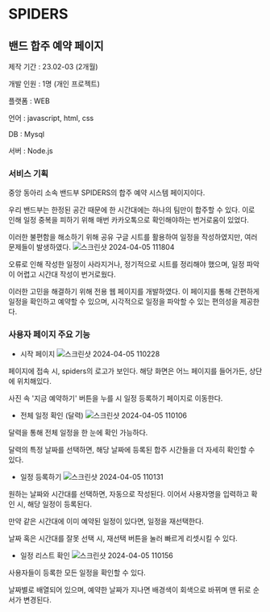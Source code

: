 # SPIDERS


## 밴드 합주 예약 페이지


제작 기간 : 23.02-03 (2개월)


개발 인원 : 1명 (개인 프로젝트)




플랫폼 : WEB


언어 : javascript, html, css 


DB : Mysql


서버 : Node.js




### 서비스 기획


중앙 동아리 소속 밴드부 SPIDERS의 합주 예약 시스템 페이지이다.


우리 밴드부는 한정된 공간 때문에 한 시간대에는 하나의 팀만이 합주할 수 있다.
이로 인해 일정 중복을 피하기 위해 매번 카카오톡으로 확인해야하는 번거로움이 있었다.


이러한 불편함을 해소하기 위해 공유 구글 시트를 활용하여 일정을 작성하였지만, 여러 문제들이 발생하였다.
![스크린샷 2024-04-05 111804](https://github.com/rryunn/SPIDERS/assets/122458948/92d218d4-01ba-4aa2-9639-8a5141c4869c)


오류로 인해 작성한 일정이 사라지거나, 정기적으로 시트를 정리해야 했으며, 일정 파악이 어렵고 시간대 작성이 번거로웠다.


이러한 고민을 해결하기 위해 전용 웹 페이지를 개발하였다. 이 페이지를 통해 간편하게 일정을 확인하고 예약할 수 있으며, 시각적으로 일정을 파악할 수 있는 편의성을 제공한다. 


### 사용자 페이지 주요 기능

* 시작 페이지
![스크린샷 2024-04-05 110228](https://github.com/rryunn/SPIDERS/assets/122458948/107e86b3-f892-4510-b72d-2aba91086707)


페이지에 접속 시, spiders의 로고가 보인다. 해당 화면은 어느 페이지를 들어가든, 상단에 위치해있다.


사진 속 '지금 예약하기' 버튼을 누를 시 일정 등록하기 페이지로 이동한다.


* 전체 일정 확인 (달력)
![스크린샷 2024-04-05 110106](https://github.com/rryunn/SPIDERS/assets/122458948/9105118f-ab4a-458b-9e58-ad63a20102c8)


달력을 통해 전체 일정을 한 눈에 확인 가능하다. 


달력의 특정 날짜를 선택하면, 해당 날짜에 등록된 합주 시간들을 더 자세히 확인할 수 있다.


* 일정 등록하기
![스크린샷 2024-04-05 110131](https://github.com/rryunn/SPIDERS/assets/122458948/c8d5ad70-3d9f-4d52-86ae-9102c757dedc)


원하는 날짜와 시간대를 선택하면, 자동으로 작성된다. 이어서 사용자명을 입력하고 확인 시, 해당 일정이 등록된다. 


만약 같은 시간대에 이미 예약된 일정이 있다면, 일정을 재선택한다.


날짜 혹은 시간대를 잘못 선택 시, 재선택 버튼을 눌러 빠르게 리셋시킬 수 있다.


* 일정 리스트 확인
![스크린샷 2024-04-05 110156](https://github.com/rryunn/SPIDERS/assets/122458948/656828c0-b453-4af5-995b-59a027be8684)


사용자들이 등록한 모든 일정을 확인할 수 있다. 


날짜별로 배열되어 있으며, 예약한 날짜가 지나면 배경색이 회색으로 바뀌며 맨 뒤로 순서가 변경된다.


